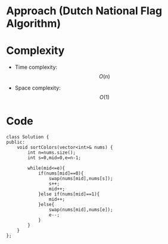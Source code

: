 # Approach (Dutch National Flag Algorithm)
<!-- Describe your approach to solving the problem. -->

# Complexity
- Time complexity: $$O(n)$$
<!-- Add your time complexity here, e.g. $$O(n)$$ -->

- Space complexity: $$O(1)$$
<!-- Add your space complexity here, e.g. $$O(n)$$ -->

# Code
```
class Solution {
public:
    void sortColors(vector<int>& nums) {
        int n=nums.size();
        int s=0,mid=0,e=n-1;

        while(mid<=e){
            if(nums[mid]==0){
                swap(nums[mid],nums[s]);
                s++;
                mid++;
            }else if(nums[mid]==1){
                mid++;
            }else{
                swap(nums[mid],nums[e]);
                e--;
            }
        }
    }
};
```
